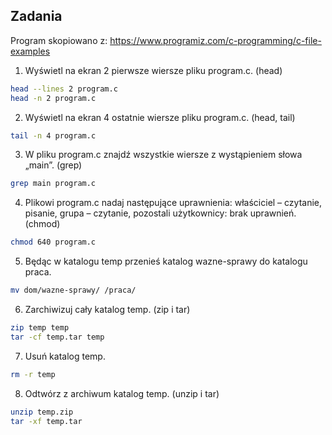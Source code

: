 ## Zadania

Program skopiowano z:
https://www.programiz.com/c-programming/c-file-examples



1. Wyświetl na ekran 2 pierwsze wiersze pliku program.c. (head)

```sh
head --lines 2 program.c
head -n 2 program.c
```

2. Wyświetl na ekran 4 ostatnie wiersze pliku program.c. (head, tail)

```sh
tail -n 4 program.c
```

3. W pliku program.c znajdź wszystkie wiersze z wystąpieniem słowa „main”. (grep)

```sh
grep main program.c
```

4. Plikowi program.c nadaj następujące uprawnienia: właściciel – czytanie, pisanie, grupa – czytanie, pozostali użytkownicy: brak uprawnień. (chmod)

```sh
chmod 640 program.c
```

5. Będąc w katalogu temp przenieś katalog wazne-sprawy do katalogu praca.

```sh
mv dom/wazne-sprawy/ /praca/
```

6. Zarchiwizuj cały katalog temp. (zip i tar)

```sh
zip temp temp
tar -cf temp.tar temp
```


7. Usuń katalog temp.

```sh
rm -r temp
```

8. Odtwórz z archiwum katalog temp. (unzip i tar)

```sh
unzip temp.zip
tar -xf temp.tar
```
